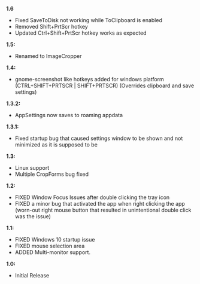 **1.6**

-	Fixed SaveToDisk not working while ToClipboard is enabled
-	Removed Shift+PrtScr hotkey
-	Updated Ctrl+Shift+PrtScr hotkey works as expected

**1.5:**

-	Renamed to ImageCropper

**1.4:**

-	gnome-screenshot like hotkeys added for windows platform (CTRL+SHIFT+PRTSCR | SHIFT+PRTSCR) (Overrides clipboard and save settings)

**1.3.2:**

-	AppSettings now saves to roaming appdata

**1.3.1:**

-	Fixed startup bug that caused settings window to be shown and not minimized as it is supposed to be

**1.3:**

-	Linux support
-	Multiple CropForms bug fixed

**1.2:**

-	FIXED Window Focus Issues after double clicking the tray icon
-	FIXED a minor bug that activated the app when right clicking the app (worn-out right mouse button that resulted in unintentional double click was the issue)

**1.1:**

-	FIXED Windows 10 startup issue
-	FIXED mouse selection area
-	ADDED Multi-monitor support.

**1.0:**

-	Initial Release
